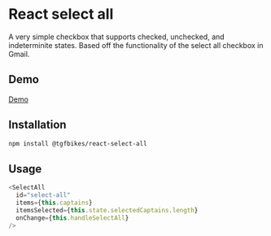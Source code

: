 # React select all 

A very simple checkbox that supports checked, unchecked, and indeterminite states. Based off the functionality of the select all checkbox in Gmail.

## Demo
[Demo](https://tgfbikes.github.io/react-select-all/)

## Installation
```bash
npm install @tgfbikes/react-select-all
```

## Usage
```js
<SelectAll
  id="select-all"
  items={this.captains}
  itemsSelected={this.state.selectedCaptains.length}
  onChange={this.handleSelectAll}
/>
```

